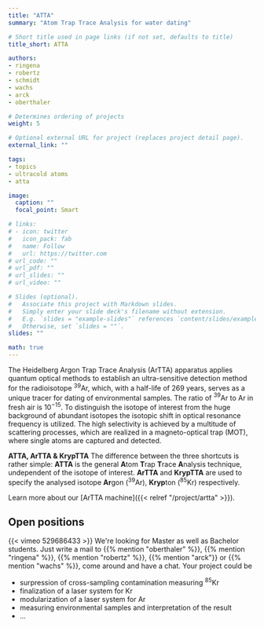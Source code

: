 ```yaml
---
title: "ATTA"
summary: "Atom Trap Trace Analysis for water dating"

# Short title used in page links (if not set, defaults to title)
title_short: ATTA

authors:
- ringena
- robertz
- schmidt
- wachs
- arck
- oberthaler

# Determines ordering of projects
weight: 5

# Optional external URL for project (replaces project detail page).
external_link: ""

tags:
- topics
- ultracold atoms
- atta

image:
  caption: ""
  focal_point: Smart

# links:
# - icon: twitter
#   icon_pack: fab
#   name: Follow
#   url: https://twitter.com
# url_code: ""
# url_pdf: ""
# url_slides: ""
# url_video: ""

# Slides (optional).
#   Associate this project with Markdown slides.
#   Simply enter your slide deck's filename without extension.
#   E.g. `slides = "example-slides"` references `content/slides/example-slides.md`.
#   Otherwise, set `slides = ""`.
slides: ""

math: true
---
```

The Heidelberg Argon Trap Trace Analysis (ArTTA) apparatus applies quantum optical methods to establish an ultra-sensitive detection method for the radioisotope $^{39}$Ar, which, with a half-life of 269 years, serves as a unique tracer for dating of environmental samples. The ratio of $^{39}$Ar to Ar in fresh air is 10$^{−15}$. To distinguish the isotope of interest from the huge background of abundant isotopes the isotopic shift in optical resonance frequency is utilized. The high selectivity is achieved by a multitude of scattering processes, which are realized in a magneto-optical trap (MOT), where single atoms are captured and detected.

**ATTA, ArTTA & KrypTTA** The difference between the three shortcuts is rather simple: **ATTA** is the general **A**tom **T**rap **T**race **A**nalysis technique, undependent of the isotope of interest. **ArTTA** and **KrypTTA** are used to specify the analysed isotope **Ar**gon ($^{39}$Ar), **Kryp**ton ($^{85}$Kr) respectively.

Learn more about our [ArTTA machine]({{< relref "/project/artta" >}}).

## Open positions
{{< vimeo 529686433 >}}
We're looking for Master as well as Bachelor students. Just write a mail to {{% mention "oberthaler" %}}, {{% mention "ringena" %}}, {{% mention "robertz" %}}, {{% mention "arck"}} or {{% mention "wachs" %}}, come around and have a chat. Your project could be 
- surpression of cross-sampling contamination measuring $^{85}$Kr
- finalization of a laser system for Kr
- modularization of a laser system for Ar
- measuring environmental samples and interpretation of the result
- ...
